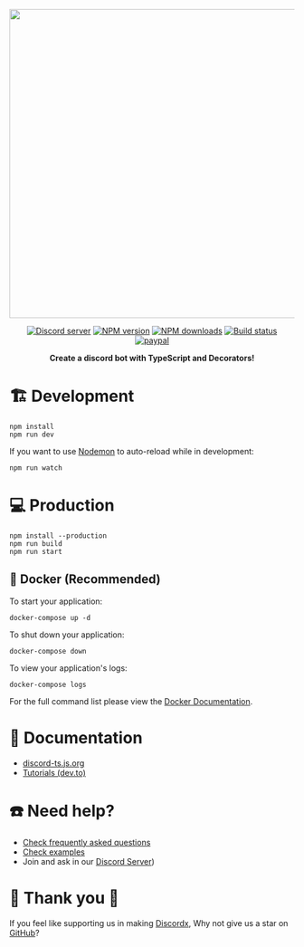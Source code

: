 <div>
  <p align="center">
    <a href="https://discord-ts.js.org" target="_blank" rel="nofollow">
      <img src="https://discord-ts.js.org/discord-ts.svg" width="546" />
    </a>
  </p>
  <p align="center">
    <a href="https://discord-ts.js.org/discord"
      ><img
        src="https://img.shields.io/discord/874802018361950248?color=5865F2&logo=discord&logoColor=white"
        alt="Discord server"
    /></a>
    <a href="https://www.npmjs.com/package/discordx"
      ><img
        src="https://img.shields.io/npm/v/discordx.svg?maxAge=3600"
        alt="NPM version"
    /></a>
    <a href="https://www.npmjs.com/package/discordx"
      ><img
        src="https://img.shields.io/npm/dt/discordx.svg?maxAge=3600"
        alt="NPM downloads"
    /></a>
    <a href="https://github.com/oceanroleplay/discord.ts/actions"
      ><img
        src="https://github.com/oceanroleplay/discord.ts/workflows/Build/badge.svg"
        alt="Build status"
    /></a>
    <a href="https://www.paypal.me/vijayxmeena"
      ><img
        src="https://img.shields.io/badge/donate-paypal-F96854.svg"
        alt="paypal"
    /></a>
  </p>
  <p align="center">
    <b> Create a discord bot with TypeScript and Decorators! </b>
  </p>
</div>

# 🏗 Development

```
npm install
npm run dev
```

If you want to use [Nodemon](https://nodemon.io/) to auto-reload while in development:

```
npm run watch
```

# 💻 Production

```
npm install --production
npm run build
npm run start
```

## 🐋 Docker (Recommended)

To start your application:

```
docker-compose up -d
```

To shut down your application:

```
docker-compose down
```

To view your application's logs:

```
docker-compose logs
```

For the full command list please view the [Docker Documentation](https://docs.docker.com/engine/reference/commandline/cli/).

# 📜 Documentation

- [discord-ts.js.org](https://discord-ts.js.org)
- [Tutorials (dev.to)](https://dev.to/oceanroleplay/series/14317)

# ☎️ Need help?

- [Check frequently asked questions](https://discord-ts.js.org/docs/faq)
- [Check examples](https://github.com/oceanroleplay/discord.ts/tree/main/packages/discordx/examples)
- Join and ask in our [Discord Server](https://discord-ts.js.org/discord))

# 💖 Thank you 💖

If you feel like supporting us in making [Discordx](https://www.npmjs.com/package/discordx), Why not give us a star on [GitHub](https://github.com/oceanroleplay/discord.ts)?
